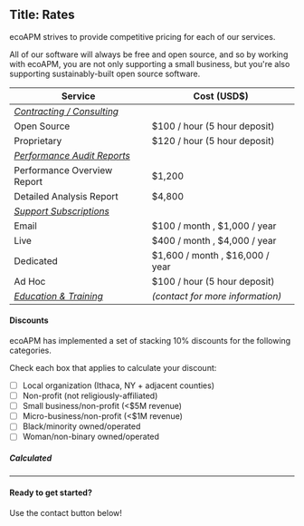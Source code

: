 ﻿Title: Rates
---

ecoAPM strives to provide competitive pricing for each of our services.

All of our software will always be free and open source, and so by working with ecoAPM, you are not only supporting a small business, but you're also supporting sustainably-built open source software.

| Service | Cost (USD$) |
|---|---|
| [*Contracting / Consulting*](/services/consulting) |
| Open Source | $100 / hour (5 hour deposit) |
| Proprietary | $120 / hour (5 hour deposit) |
| [*Performance Audit Reports*](/services/report) |
| Performance Overview Report | $1,200 |
| Detailed Analysis Report |$4,800 |
| [*Support Subscriptions*](/support/subscriptions) |
| Email | $100 / month , $1,000 / year |
| Live | $400 / month , $4,000 / year |
| Dedicated | $1,600 / month , $16,000 / year |
| Ad Hoc | $100 / hour (5 hour deposit) |
| [*Education & Training*](/services/education) | *(contact for more information)*

#### Discounts

ecoAPM has implemented a set of stacking 10% discounts for the following categories.

Check each box that applies to calculate your discount:
- [ ] Local organization (Ithaca, NY + adjacent counties)
- [ ] Non-profit (not religiously-affiliated)
- [ ] Small business/non-profit (<$5M revenue)
- [ ] Micro-business/non-profit (<$1M revenue)
- [ ] Black/minority owned/operated
- [ ] Woman/non-binary owned/operated

<script src="/about/discount.js"></script>

##### Calculated

---

#### Ready to get started?

Use the contact button below!